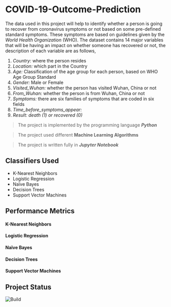 # COVID-19-Outcome-Prediction
The data used in this project will help to identify whether a person is going to recover from coronavirus symptoms or not based on some pre-defined standard symptoms. These symptoms are based on guidelines given by the _World Health Organization_ (WHO).
The dataset contains 14 major variables that will be having an impact on whether someone has recovered or not, the description of each variable are as follows,
1. _Country:_ where the person resides
2. _Location:_ which part in the Country
3. _Age:_ Classification of the age group for each person, based on WHO Age Group Standard
4. _Gender:_ Male or Female
5. _Visited_Wuhan:_ whether the person has visited Wuhan, China or not
6. _From_Wuhan:_ whether the person is from Wuhan, China or not
7. _Symptoms:_ there are six families of symptoms that are coded in six fields
13. _Time_before_symptoms_appear:_
14. _Result: death (1) or recovered (0)_

> The project is implemented by the programming language **_Python_**

> The project used different **Machine Learning Algorithms**

> The project is written fully in **_Jupyter Notebook_**
## Classifiers Used
- K-Nearest Neighbors
- Logistic Regression
- Naïve Bayes
- Decision Trees
- Support Vector Machines
## Performance Metrics
#### K-Nearest Neighbors
#### Logistic Regression
#### Naïve Bayes
#### Decision Trees
#### Support Vector Machines
## Project Status
![Build](https://img.shields.io/badge/Build-Finished-brightgreen)
